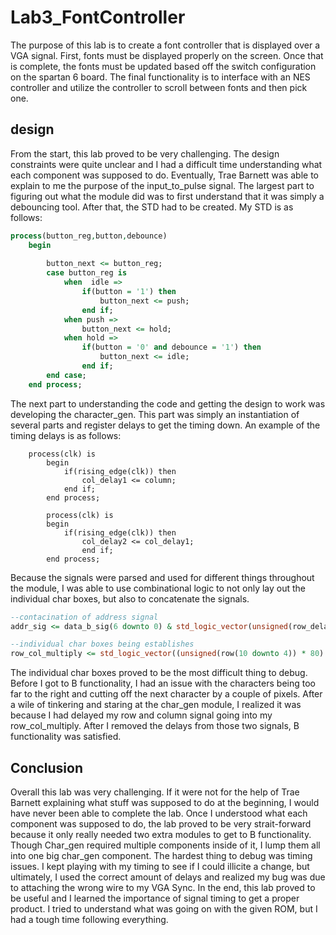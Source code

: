Lab3_FontController
===================
The purpose of this lab is to create a font controller that is displayed over a VGA signal. First, fonts must be displayed properly on the screen. Once that is complete, the fonts must be updated based off the switch configuration on the spartan 6 board. The final functionality is to interface with an NES controller and utilize the controller to scroll between fonts and then pick one. 

design
------

From the start, this lab proved to be very challenging. The design constraints were quite unclear and I had a difficult time understanding what each component was supposed to do. Eventually, Trae Barnett was able to explain to me the purpose of the input_to_pulse signal. The largest part to figuring out what the module did was to first understand that it was simply a debouncing tool. After that, the STD had to be created. My STD is as follows:

```vhdl
process(button_reg,button,debounce)
	begin
	
		button_next <= button_reg;
		case button_reg is
			when  idle =>
				if(button = '1') then
					button_next <= push;
				end if;
			when push =>
				button_next <= hold;
			when hold =>
				if(button = '0' and debounce = '1') then
					button_next <= idle;
				end if;
		end case;
	end process;
```

The next part to understanding the code and getting the design to work was developing the character_gen. This part was simply an instantiation of several parts and register delays to get the timing down. An example of the timing delays is as follows:

```vhld
	process(clk) is 
		begin
			if(rising_edge(clk)) then
				col_delay1 <= column;
			end if;
		end process;

		process(clk) is
		begin
			if(rising_edge(clk)) then
				col_delay2 <= col_delay1;
				end if;
		end process;
```

Because the signals were parsed and used for different things throughout the module, I was able to use combinational logic to not only lay out the individual char boxes, but also to concatenate the signals.

```vhdl
--contacination of address signal
addr_sig <= data_b_sig(6 downto 0) & std_logic_vector(unsigned(row_delay1(3 downto 0))) ;

--individual char boxes being establishes
row_col_multiply <= std_logic_vector((unsigned(row(10 downto 4)) * 80) + unsigned(column(10 downto 3)));
```

The individual char boxes proved to be the most difficult thing to debug. Before I got to B functionality, I had an issue with the characters being too far to the right and cutting off the next character by a couple of pixels. After a wile of tinkering and staring at the char_gen module, I realized it was because I had delayed my row and column signal going into my row_col_multiply. After I removed the delays from those two signals, B functionality was satisfied. 

Conclusion
----------
Overall this lab was very challenging. If it were not for the help of Trae Barnett explaining what stuff was supposed to do at the beginning, I would have never been able to complete the lab. Once I understood what each component was supposed to do, the lab proved to be very strait-forward because it only really needed two extra modules to get to B functionality. Though Char_gen required multiple components inside of it, I lump them all into one big char_gen component. The hardest thing to debug was timing issues. I kept playing with my timing to see if I could illicite a change, but ultimately, I used the correct amount of delays and realized my bug was due to attaching the wrong wire to my VGA Sync. In the end, this lab proved to be useful and I learned the importance of signal timing to get a proper product. I tried to understand what was going on with the given ROM, but I had a tough time following everything. 

